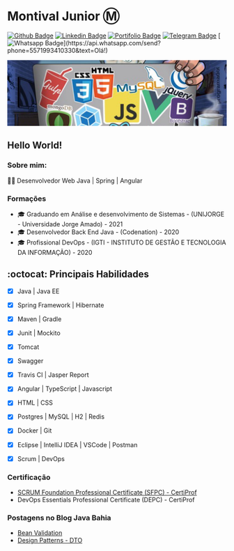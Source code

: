 # Montival Junior :m:


[![Github Badge](https://img.shields.io/badge/-Github-000?style=flat-square&logo=Github&logoColor=white&link=https://github.com/MonthAlcantara/)](https://github.com/MonthAlcantara/)
[![Linkedin Badge](https://img.shields.io/badge/-LinkedIn-blue?style=flat-square&logo=Linkedin&logoColor=white&link=https://www.linkedin.com/in/montivaljunior/)](https://www.linkedin.com/in/montivaljunior/)
[![Portifolio Badge](https://img.shields.io/badge/Portfolio-Page-black?style=flat-square&link=https://monthalcantara.github.io/)](https://monthalcantara.github.io/)
[![Telegram Badge](https://img.shields.io/badge/-Telegram-1ca0f1?style=flat-square&labelColor=1ca0f1&logo=telegram&logoColor=white&link=https://t.me/monthalcantara)](https://t.me/monthalcantara)
[![Whatsapp Badge](https://img.shields.io/badge/-Whatsapp-4CA143?style=flat-square&labelColor=4CA143&logo=whatsapp&logoColor=white&link=https://api.whatsapp.com/send?phone=5571993410330&text=Olá!)](https://api.whatsapp.com/send?phone=5571993410330&text=Olá!)

![Imagem_capa](https://github.com/MonthAlcantara/MonthAlcantara/blob/master/github.jpg)

## Hello World!
### Sobre mim:
:man_technologist: Desenvolvedor Web Java | Spring | Angular

### Formações
- 🎓 Graduando em Análise e desenvolvimento de Sistemas - (UNIJORGE - Universidade Jorge Amado) - 2021
- 🎓 Desenvolvedor Back End Java - (Codenation) - 2020
- 🎓 Profissional DevOps - (IGTI - INSTITUTO DE GESTÃO E TECNOLOGIA DA INFORMAÇÃO) - 2020


## :octocat:  Principais Habilidades
- [x] Java | Java EE
- [x] Spring Framework | Hibernate 
- [x] Maven | Gradle
- [x] Junit | Mockito 
- [x] Tomcat 
- [x] Swagger 
- [x] Travis CI | Jasper Report
- [x] Angular | TypeScript | Javascript
- [x] HTML | CSS
- [x] Postgres | MySQL | H2 | Redis
- [x] Docker | Git
- [x] Eclipse | IntelliJ IDEA | VSCode | Postman 
- [x] Scrum | DevOps


### Certificação
- [SCRUM Foundation Professional Certificate (SFPC) - CertiProf
](https://cmkr.co/pdf/downloads/?certificate_id=45000&sid=44542106&nrg_id=657511&test_id=1112700&aid=4238890&utype=SD&cert_token=22818f6a07396820d4cf7456d8753448&tprtoken=TAXC)
- DevOps Essentials Professional Certificate (DEPC) - CertiProf 

### Postagens no Blog Java Bahia
- [Bean Validation](https://javabahia.github.io//jsr-303-bean-validation-algumas-anotacoes/)
- [Design Patterns - DTO](https://javabahia.github.io/falando-sobre-dto/)



<!--
**MonthAlcantara/MonthAlcantara** is a ✨ _special_ ✨ repository because its `README.md` (this file) appears on your GitHub profile.

Here are some ideas to get you started:

- 🔭 I’m currently working on ...
- 🌱 I’m currently learning ...
- 👯 I’m looking to collaborate on ...
- 🤔 I’m looking for help with ...
- 💬 Ask me about ...
- 📫 How to reach me: ...
- 😄 Pronouns: ...
- ⚡ Fun fact: ...
-->
